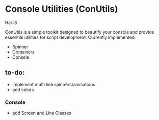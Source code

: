 # Console Utilities (ConUtils)

Hai :3 

ConUtils is a simple toolkit designed to beautify your console and provide essential utilities for script development.
Currently implemented:

- Spinner
- Containers
- Console

## to-do:

- implement multi line spinners/animations
- add colors

### Console

- add Screen and Line Classes